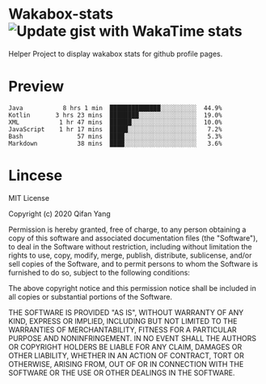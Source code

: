  # Wakabox-stats ![Update gist with WakaTime stats](https://github.com/underwindfall/wakabox-stats/workflows/Update%20gist%20with%20WakaTime%20stats/badge.svg)

  Helper Project to display wakabox stats for github profile pages. 
 # Preview 
  
  ```  
 Java           8 hrs 1 min  ██████████████░░░░░░░░░░  44.9%
Kotlin       3 hrs 23 mins  ████████░░░░░░░░░░░░░░░░  19.0%
XML           1 hr 47 mins  ██████░░░░░░░░░░░░░░░░░░  10.0%
JavaScript    1 hr 17 mins  █████░░░░░░░░░░░░░░░░░░░   7.2%
Bash               57 mins  ████░░░░░░░░░░░░░░░░░░░░   5.3%
Markdown           38 mins  ████░░░░░░░░░░░░░░░░░░░░   3.6% 
 ``` 
  
 
 # Lincese 

  MIT License

  Copyright (c) 2020 Qifan Yang
  
  Permission is hereby granted, free of charge, to any person obtaining a copy
  of this software and associated documentation files (the "Software"), to deal
  in the Software without restriction, including without limitation the rights
  to use, copy, modify, merge, publish, distribute, sublicense, and/or sell
  copies of the Software, and to permit persons to whom the Software is
  furnished to do so, subject to the following conditions:
  
  The above copyright notice and this permission notice shall be included in all
  copies or substantial portions of the Software.
  
  THE SOFTWARE IS PROVIDED "AS IS", WITHOUT WARRANTY OF ANY KIND, EXPRESS OR
  IMPLIED, INCLUDING BUT NOT LIMITED TO THE WARRANTIES OF MERCHANTABILITY,
  FITNESS FOR A PARTICULAR PURPOSE AND NONINFRINGEMENT. IN NO EVENT SHALL THE
  AUTHORS OR COPYRIGHT HOLDERS BE LIABLE FOR ANY CLAIM, DAMAGES OR OTHER
  LIABILITY, WHETHER IN AN ACTION OF CONTRACT, TORT OR OTHERWISE, ARISING FROM,
  OUT OF OR IN CONNECTION WITH THE SOFTWARE OR THE USE OR OTHER DEALINGS IN THE
  SOFTWARE.
